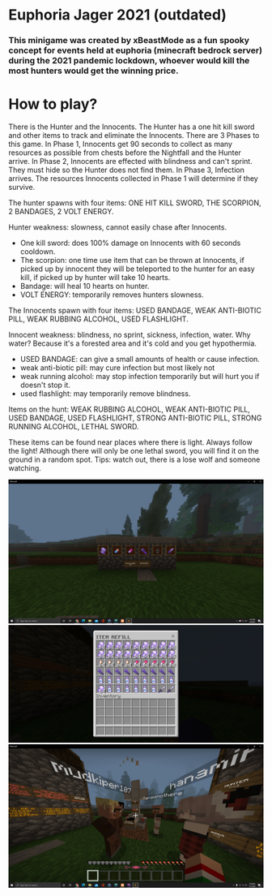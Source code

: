 # Euphoria Jager 2021 (outdated)

### This minigame was created by xBeastMode as a fun spooky concept for events held at euphoria (minecraft bedrock server) during the 2021 pandemic lockdown, whoever would kill the most hunters would get the winning price.

# How to play?
There is the Hunter and the Innocents. The Hunter has a one hit kill sword and other items to track and eliminate the Innocents. There are 3 Phases to this game. In Phase 1, Innocents get 90 seconds to collect as many resources as possible from chests before the Nightfall and the Hunter arrive. In Phase 2, Innocents are effected with blindness and can't sprint. They must hide so the Hunter does not find them. In Phase 3, Infection arrives. The resources Innocents collected in Phase 1 will determine if they survive.

The hunter spawns with four items: ONE HIT KILL SWORD, THE SCORPION, 2 BANDAGES, 2 VOLT ENERGY.

Hunter weakness: slowness, cannot easily chase after Innocents.

- One kill sword: does 100% damage on Innocents with 60 seconds cooldown.
- The scorpion: one time use item that can be thrown at Innocents, if picked up by innocent they will be teleported to the hunter for an easy kill, if picked up by hunter will take 10 hearts.
- Bandage: will heal 10 hearts on hunter.
- VOLT ENERGY: temporarily removes hunters slowness.

The Innocents spawn with four items: USED BANDAGE, WEAK ANTI-BIOTIC PILL, WEAK RUBBING ALCOHOL, USED FLASHLIGHT.

Innocent weakness: blindness, no sprint, sickness, infection, water. Why water? Because it's a forested area and it's cold and you get hypothermia.

- USED BANDAGE: can give a small amounts of health or cause infection.
- weak anti-biotic pill: may cure infection but most likely not
- weak running alcohol: may stop infection temporarily but will hurt you if doesn't stop it.
- used flashlight: may temporarily remove blindness.

Items on the hunt: WEAK RUBBING ALCOHOL, WEAK ANTI-BIOTIC PILL, USED BANDAGE, USED FLASHLIGHT, STRONG ANTI-BIOTIC PILL, STRONG RUNNING ALCOHOL, LETHAL SWORD.

These items can be found near places where there is light. Always follow the light! Although there will only be one lethal sword, you will find it on the ground in a random spot.
Tips: watch out, there is a lose wolf and someone watching.

![image info](screenshots/sc1.png)
![image info](screenshots/sc2.jpg)
![image info](screenshots/sc3.png)